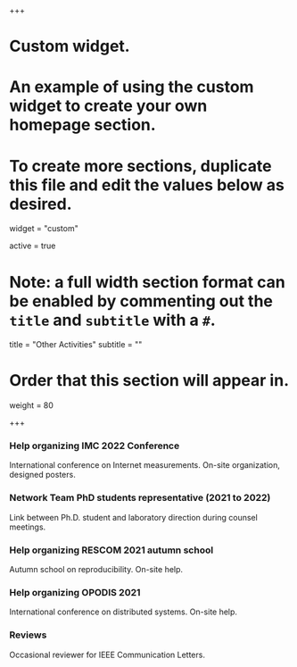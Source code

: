 +++
# Custom widget.
# An example of using the custom widget to create your own homepage section.
# To create more sections, duplicate this file and edit the values below as desired.
widget = "custom"

active = true

# Note: a full width section format can be enabled by commenting out the `title` and `subtitle` with a `#`.
title = "Other Activities"
subtitle = ""

# Order that this section will appear in.
weight = 80

+++

### __Help organizing IMC 2022 Conference__
International conference on Internet measurements. On-site organization, designed posters.


### Network Team PhD students representative (2021 to 2022)
Link between Ph.D. student and laboratory direction during counsel meetings.


### Help organizing RESCOM 2021 autumn school
Autumn school on reproducibility. On-site help.


### Help organizing OPODIS 2021
International conference on distributed systems. On-site help.

### Reviews
Occasional reviewer for IEEE Communication Letters.